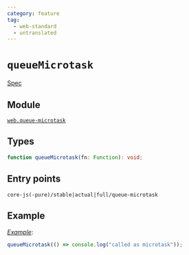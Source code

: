```yaml
---
category: feature
tag:
  - web-standard
  - untranslated
---
```


# `queueMicrotask`

[Spec](https://html.spec.whatwg.org/multipage/timers-and-user-prompts.html#dom-queuemicrotask)

## Module

[`web.queue-microtask`](https://github.com/zloirock/core-js/blob/master/packages/core-js/modules/web.queue-microtask.js)

## Types

```ts
function queueMicrotask(fn: Function): void;
```

## Entry points

```
core-js(-pure)/stable|actual|full/queue-microtask
```

## Example

[_Example_](https://goo.gl/nsW8P9):

```js
queueMicrotask(() => console.log("called as microtask"));
```
